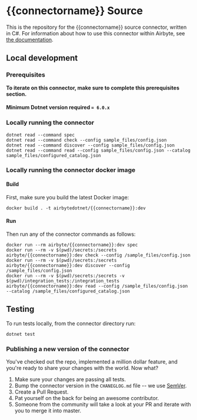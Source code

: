 # {{connectorname}} Source

This is the repository for the {{connectorname}} source connector, written in C#.
For information about how to use this connector within Airbyte, see [the documentation](https://docs.airbyte.io/integrations/sources/{{dashcasename}}).

## Local development

### Prerequisites
**To iterate on this connector, make sure to complete this prerequisites section.**

#### Minimum Dotnet version required `= 6.0.x`

### Locally running the connector
```
dotnet read --command spec
dotnet read --command check --config sample_files/config.json
dotnet read --command discover --config sample_files/config.json
dotnet read --command read --config sample_files/config.json --catalog sample_files/configured_catalog.json
```

### Locally running the connector docker image

#### Build
First, make sure you build the latest Docker image:
```
docker build . -t airbytedotnet/{{connectorname}}:dev
```

#### Run
Then run any of the connector commands as follows:
```
docker run --rm airbyte/{{connectorname}}:dev spec
docker run --rm -v $(pwd)/secrets:/secrets airbyte/{{connectorname}}:dev check --config /sample_files/config.json
docker run --rm -v $(pwd)/secrets:/secrets airbyte/{{connectorname}}:dev discover --config /sample_files/config.json
docker run --rm -v $(pwd)/secrets:/secrets -v $(pwd)/integration_tests:/integration_tests airbyte/{{connectorname}}:dev read --config /sample_files/config.json --catalog /sample_files/configured_catalog.json
```
## Testing
To run tests locally, from the connector directory run:
```
dotnet test
```

### Publishing a new version of the connector
You've checked out the repo, implemented a million dollar feature, and you're ready to share your changes with the world. Now what?
1. Make sure your changes are passing all tests.
1. Bump the connector version in the `CHANEGLOG.md` file -- we use [SemVer](https://semver.org/).
1. Create a Pull Request.
1. Pat yourself on the back for being an awesome contributor.
1. Someone from the community will take a look at your PR and iterate with you to merge it into master.
